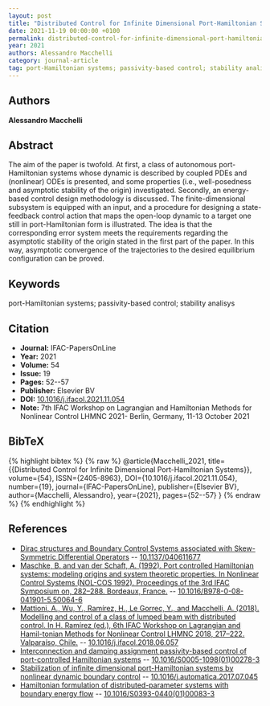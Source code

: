 ```yaml
---
layout: post
title: "Distributed Control for Infinite Dimensional Port-Hamiltonian Systems"
date: 2021-11-19 00:00:00 +0100
permalink: distributed-control-for-infinite-dimensional-port-hamiltonian-systems
year: 2021
authors: Alessandro Macchelli
category: journal-article
tag: port-Hamiltonian systems; passivity-based control; stability analisys
---
```

 
## Authors
**Alessandro Macchelli**
 
## Abstract
The aim of the paper is twofold. At first, a class of autonomous port-Hamiltonian systems whose dynamic is described by coupled PDEs and (nonlinear) ODEs is presented, and some properties (i.e., well-posedness and asymptotic stability of the origin) investigated. Secondly, an energy-based control design methodology is discussed. The finite-dimensional subsystem is equipped with an input, and a procedure for designing a state-feedback control action that maps the open-loop dynamic to a target one still in port-Hamiltonian form is illustrated. The idea is that the corresponding error system meets the requirements regarding the asymptotic stability of the origin stated in the first part of the paper. In this way, asymptotic convergence of the trajectories to the desired equilibrium configuration can be proved.
 
## Keywords
port-Hamiltonian systems; passivity-based control; stability analisys
 
## Citation
- **Journal:** IFAC-PapersOnLine
- **Year:** 2021
- **Volume:** 54
- **Issue:** 19
- **Pages:** 52--57
- **Publisher:** Elsevier BV
- **DOI:** [10.1016/j.ifacol.2021.11.054](https://doi.org/10.1016/j.ifacol.2021.11.054)
- **Note:** 7th IFAC Workshop on Lagrangian and Hamiltonian Methods for Nonlinear Control LHMNC 2021- Berlin, Germany, 11-13 October 2021
 
## BibTeX
{% highlight bibtex %}
{% raw %}
@article{Macchelli_2021,
  title={{Distributed Control for Infinite Dimensional Port-Hamiltonian Systems}},
  volume={54},
  ISSN={2405-8963},
  DOI={10.1016/j.ifacol.2021.11.054},
  number={19},
  journal={IFAC-PapersOnLine},
  publisher={Elsevier BV},
  author={Macchelli, Alessandro},
  year={2021},
  pages={52--57}
}
{% endraw %}
{% endhighlight %}
 
## References
- [Dirac structures and Boundary Control Systems associated with Skew-Symmetric Differential Operators](dirac-structures-and-boundary-control-systems-associated-with-skew-symmetric-differential-operators) -- [10.1137/040611677](https://doi.org/10.1137/040611677)
- [Maschke, B. and van der Schaft, A. (1992). Port controlled Hamiltonian systems: modeling origins and system theoretic properties. In Nonlinear Control Systems (NOL-COS 1992). Proceedings of the 3rd IFAC Symposium on, 282–288. Bordeaux, France.](port-controlled-hamiltonian-systems-modelling-origins-and-systemtheoretic-properties-93) -- [10.1016/B978-0-08-041901-5.50064-6](https://doi.org/10.1016/B978-0-08-041901-5.50064-6)
- [Mattioni, A., Wu, Y., Ramírez, H., Le Gorrec, Y., and Macchelli, A. (2018). Modelling and control of a class of lumped beam with distributed control. In H. Ramírez (ed.), 6th IFAC Workshop on Lagrangian and Hamil-tonian Methods for Nonlinear Control LHMNC 2018, 217–222. Valparaíso, Chile.](modelling-and-control-of-a-class-of-lumped-beam-with-distributed-control) -- [10.1016/j.ifacol.2018.06.057](https://doi.org/10.1016/j.ifacol.2018.06.057)
- [Interconnection and damping assignment passivity-based control of port-controlled Hamiltonian systems](interconnection-and-damping-assignment-passivity-based-control-of-port-controlled-hamiltonian-systems) -- [10.1016/S0005-1098(01)00278-3](https://doi.org/10.1016/S0005-1098(01)00278-3)
- [Stabilization of infinite dimensional port-Hamiltonian systems by nonlinear dynamic boundary control](stabilization-of-infinite-dimensional-port-hamiltonian-systems-by-nonlinear-dynamic-boundary-control) -- [10.1016/j.automatica.2017.07.045](https://doi.org/10.1016/j.automatica.2017.07.045)
- [Hamiltonian formulation of distributed-parameter systems with boundary energy flow](hamiltonian-formulation-of-distributed-parameter-systems-with-boundary-energy-flow) -- [10.1016/S0393-0440(01)00083-3](https://doi.org/10.1016/S0393-0440(01)00083-3)

